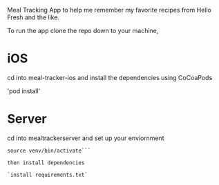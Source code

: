 Meal Tracking App to help me remember my favorite recipes from Hello Fresh and the like. 

To run the app clone the repo down to your machine,

# iOS

cd into meal-tracker-ios and install the dependencies using CoCoaPods 

'pod install' 

# Server 

cd into mealtrackerserver and set up your enviornment 

```virtualenv venv 
source venv/bin/activate``` 

then install dependencies 

`install requirements.txt`
